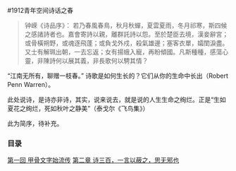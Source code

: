 #1912青年空间诗话之春

>钟嵘《诗品序》： 若乃春風春鳥，秋月秋蟬，夏雲夏雨，冬月祁寒，斯四候之感諸詩者也。嘉會寄詩以親，離群託詩以怨。至於楚臣去境，漢妾辭宮；或骨橫朔野，或魂逐飛蓬；或負戈外戍，殺氣雄邊；塞客衣單，孀閨淚盡。又士有解珮出朝，一去忘返；女有揚蛾入寵，再盼傾國。凡斯種種，感蕩心靈，非陳詩何以展其義，非長歌何以騁其情？

“江南无所有，聊赠一枝春。” 诗歌是如何生长的？它们从你的生命中长出（Robert Penn Warren）。

此处说诗，是诗亦非诗，其实，说来说去，就是说的人生生命之绚烂。正是“生如夏花之绚烂，死如秋叶之静美”（泰戈尔《飞鸟集》）

此为简序，待补充。

### 目录

[第一回 甲骨文字始流传](https://github.com/YouthSpace1912/Poem_Spring/blob/master/chapter1.md)
[第二章 诗三百，一言以蔽之，思无邪也](https://github.com/YouthSpace1912/Poem_Spring/blob/master/chapter2.md)
